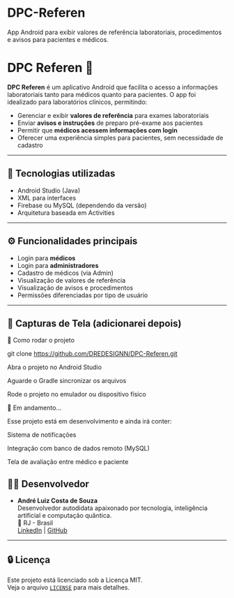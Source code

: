 # DPC-Referen
App Android para exibir valores de referência laboratoriais, procedimentos e avisos para pacientes e médicos.

# DPC Referen 📱

**DPC Referen** é um aplicativo Android que facilita o acesso a informações laboratoriais tanto para médicos quanto para pacientes. O app foi idealizado para laboratórios clínicos, permitindo:

- Gerenciar e exibir **valores de referência** para exames laboratoriais
- Enviar **avisos e instruções** de preparo pré-exame aos pacientes
- Permitir que **médicos acessem informações com login**
- Oferecer uma experiência simples para pacientes, sem necessidade de cadastro

---

## 🚀 Tecnologias utilizadas

- Android Studio (Java)
- XML para interfaces
- Firebase ou MySQL (dependendo da versão)
- Arquitetura baseada em Activities

---

## ⚙️ Funcionalidades principais

- Login para **médicos**
- Login para **administradores**
- Cadastro de médicos (via Admin)
- Visualização de valores de referência
- Visualização de avisos e procedimentos
- Permissões diferenciadas por tipo de usuário

---

## 📸 Capturas de Tela (adicionarei depois)


🔧 Como rodar o projeto

git clone https://github.com/DREDESIGNN/DPC-Referen.git

Abra o projeto no Android Studio

Aguarde o Gradle sincronizar os arquivos

Rode o projeto no emulador ou dispositivo físico

🧪 Em andamento...

Esse projeto está em desenvolvimento e ainda irá conter:

Sistema de notificações

Integração com banco de dados remoto (MySQL)

Tela de avaliação entre médico e paciente

## 👨‍💻 Desenvolvedor

- **André Luiz Costa de Souza**  
  Desenvolvedor autodidata apaixonado por tecnologia, inteligência artificial e computação quântica.  
  📍 RJ - Brasil  
  [LinkedIn](https://www.linkedin.com/in/dredesignn) | [GitHub](https://github.com/DREDESIGNN)

---

## 🔒 Licença

Este projeto está licenciado sob a Licença MIT.  
Veja o arquivo [`LICENSE`](LICENSE) para mais detalhes.





